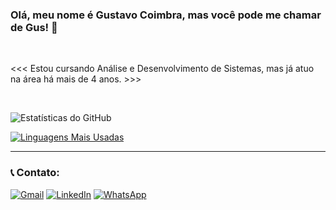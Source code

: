 ### Olá, meu nome é Gustavo Coimbra, mas você pode me chamar de Gus! 👋  

<br/>

<<< Estou cursando Análise e Desenvolvimento de Sistemas, mas já atuo na área há mais de 4 anos. >>>  

<br/>

![Estatísticas do GitHub](https://github-readme-stats.vercel.app/api?username=gustavocoimbradev&show_icons=true&theme=tokyonight&hide_border=true&locale=pt-br)

[![Linguagens Mais Usadas](https://github-readme-stats.vercel.app/api/top-langs/?username=gustavocoimbradev&layout=compact&theme=radical&langs_count=20&locale=pt-br)](https://github.com/anuraghazra/github-readme-stats)

---

### 📞 Contato:
[![Gmail](https://img.shields.io/badge/Gmail-D14836?style=for-the-badge&logo=gmail&logoColor=white)](<mailto:contato@gustavocoimbra.com>)
[![LinkedIn](https://img.shields.io/badge/LinkedIn-0077B5?style=for-the-badge&logo=linkedin&logoColor=white)](https://www.linkedin.com/in/gustavocoimbradev/)
[![WhatsApp](https://img.shields.io/badge/WhatsApp-25D366?style=for-the-badge&logo=whatsapp&logoColor=white)](https://wa.me/+5535984365367)
